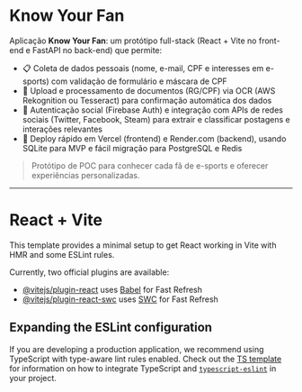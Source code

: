 # Know Your Fan

Aplicação **Know Your Fan**: um protótipo full-stack (React + Vite no front-end e FastAPI no back-end) que permite:

- 📋 Coleta de dados pessoais (nome, e-mail, CPF e interesses em e-sports) com validação de formulário e máscara de CPF  
- 📂 Upload e processamento de documentos (RG/CPF) via OCR (AWS Rekognition ou Tesseract) para confirmação automática dos dados  
- 🔗 Autenticação social (Firebase Auth) e integração com APIs de redes sociais (Twitter, Facebook, Steam) para extrair e classificar postagens e interações relevantes  
- 🚀 Deploy rápido em Vercel (frontend) e Render.com (backend), usando SQLite para MVP e fácil migração para PostgreSQL e Redis  
 

> Protótipo de POC para conhecer cada fã de e-sports e oferecer experiências personalizadas.

---



# React + Vite

This template provides a minimal setup to get React working in Vite with HMR and some ESLint rules.

Currently, two official plugins are available:

- [@vitejs/plugin-react](https://github.com/vitejs/vite-plugin-react/blob/main/packages/plugin-react) uses [Babel](https://babeljs.io/) for Fast Refresh
- [@vitejs/plugin-react-swc](https://github.com/vitejs/vite-plugin-react/blob/main/packages/plugin-react-swc) uses [SWC](https://swc.rs/) for Fast Refresh

## Expanding the ESLint configuration

If you are developing a production application, we recommend using TypeScript with type-aware lint rules enabled. Check out the [TS template](https://github.com/vitejs/vite/tree/main/packages/create-vite/template-react-ts) for information on how to integrate TypeScript and [`typescript-eslint`](https://typescript-eslint.io) in your project.
